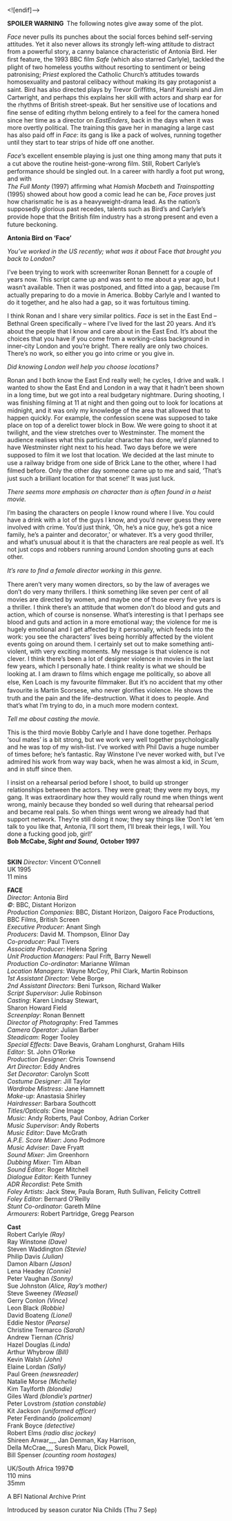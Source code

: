 

<![endif]-->

**SPOILER WARNING** The following notes give away some of the plot.

_Face_ never pulls its punches about the social forces behind self-serving attitudes. Yet it also never allows its strongly left-wing attitude to distract from a powerful story, a canny balance characteristic of Antonia Bird. Her ﬁrst feature, the 1993 BBC ﬁlm _Safe_ (which also starred Carlyle), tackled the plight of two homeless youths without resorting to sentiment or being patronising; _Priest_ explored the Catholic Church’s attitudes towards homosexuality and pastoral celibacy without making its gay protagonist a saint. Bird has also directed plays by Trevor Grifﬁths, Hanif Kureishi and Jim Cartwright, and perhaps this explains her skill with actors and sharp ear for the rhythms of British street-speak. But her sensitive use of locations and ﬁne sense of editing rhythm belong entirely to a feel for the camera honed since her time as a director on _EastEnders_, back in the days when it was more overtly political. The training this gave her in managing a large cast has also paid off in _Face_: its gang is like a pack of wolves, running together until they start to tear strips of hide off one another.

_Face_’s excellent ensemble playing is just one thing among many that puts it a cut above the routine heist-gone-wrong ﬁlm. Still, Robert Carlyle’s performance should be singled out. In a career with hardly a foot put wrong, and with  
_The Full Monty_ (1997) afﬁrming what _Hamish Macbeth_ and _Trainspotting_ (1995) showed about how good a comic lead he can be, _Face_ proves just how charismatic he is as a heavyweight-drama lead. As the nation’s supposedly glorious past recedes, talents such as Bird’s and Carlyle’s provide hope that the British ﬁlm industry has a strong present and even a future beckoning.

**Antonia Bird on ‘Face’**

_You’ve worked in the US recently; what was it about_ Face _that brought you back to London?_

I’ve been trying to work with screenwriter Ronan Bennett for a couple of years now. This script came up and was sent to me about a year ago, but I wasn’t available. Then it was postponed, and ﬁtted into a gap, because I’m actually preparing to do a movie in America. Bobby Carlyle and I wanted to do it together, and he also had a gap, so it was fortuitous timing.

I think Ronan and I share very similar politics. _Face_ is set in the East End – Bethnal Green speciﬁcally – where I’ve lived for the last 20 years. And it’s about the people that I know and care about in the East End. It’s about the choices that you have if you come from a working-class background in inner-city London and you’re bright. There really are only two choices. There’s no work, so either you go into crime or you give in.

_Did knowing London well help you choose locations?_

Ronan and I both know the East End really well; he cycles, I drive and walk. I wanted to show the East End and London in a way that it hadn’t been shown in a long time, but we got into a real budgetary nightmare. During shooting, I was ﬁnishing ﬁlming at 11 at night and then going out to look for locations at midnight, and it was only my knowledge of the area that allowed that to happen quickly. For example, the confession scene was supposed to take place on top of a derelict tower block in Bow. We were going to shoot it at twilight, and the view stretches over to Westminster. The moment the audience realises what this particular character has done, we’d planned to have Westminster right next to his head. Two days before we were supposed to ﬁlm it we lost that location. We decided at the last minute to use a railway bridge from one side of Brick Lane to the other, where I had ﬁlmed before. Only the other day someone came up to me and said, ‘That’s just such a brilliant location for that scene!’ It was just luck.

_There seems more emphasis on character than is often found in a heist movie._

I’m basing the characters on people I know round where I live. You could have a drink with a lot of the guys I know, and you’d never guess they were involved with crime. You’d just think, ‘Oh, he’s a nice guy, he’s got a nice family, he’s a painter and decorator,’ or whatever. It’s a very good thriller, and what’s unusual about it is that the characters are real people as well. It’s not just cops and robbers running around London shooting guns at each other.

_It’s rare to ﬁnd a female director working in this genre._

There aren’t very many women directors, so by the law of averages we don’t do very many thrillers. I think something like seven per cent of all movies are directed by women, and maybe one of those every ﬁve years is a thriller. I think there’s an attitude that women don’t do blood and guts and action, which of course is nonsense. What’s interesting is that I perhaps see blood and guts and action in a more emotional way; the violence for me is hugely emotional and I get affected by it personally, which feeds into the work: you see the characters’ lives being horribly affected by the violent events going on around them. I certainly set out to make something anti-violent, with very exciting moments. My message is that violence is not clever. I think there’s been a lot of designer violence in movies in the last few years, which I personally hate. I think reality is what we should be looking at. I am drawn to ﬁlms which engage me politically, so above all else, Ken Loach is my favourite ﬁlmmaker. But it’s no accident that my other favourite is Martin Scorsese, who never gloriﬁes violence. He shows the truth and the pain and the life-destruction. What it does to people. And that’s what I’m trying to do, in a much more modern context.

_Tell me about casting the movie._

This is the third movie Bobby Carlyle and I have done together. Perhaps ‘soul mates’ is a bit strong, but we work very well together psychologically and he was top of my wish-list. I’ve worked with Phil Davis a huge number of times before; he’s fantastic. Ray Winstone I’ve never worked with, but I’ve admired his work from way way back, when he was almost a kid, in _Scum_, and in stuff since then.

I insist on a rehearsal period before I shoot, to build up stronger relationships between the actors. They were great; they were my boys, my gang. It was extraordinary how they would rally round me when things went wrong, mainly because they bonded so well during that rehearsal period and became real pals. So when things went wrong we already had that support network. They’re still doing it now; they say things like ‘Don’t let ‘em talk to you like that, Antonia, I’ll sort them, I’ll break their legs, I will. You done a fucking good job, girl!’  
**Bob McCabe, _Sight and Sound,_ October 1997**  
<br>

**SKIN**
_Director:_ Vincent O’Connell  
UK 1995  
11 mins  

**FACE**  
_Director_: Antonia Bird  
_©_: BBC, Distant Horizon  
_Production Companies_: BBC, Distant Horizon, Daigoro Face Productions, BBC Films, British Screen  
_Executive Producer_: Anant Singh  
_Producers_: David M. Thompson, Elinor Day  
_Co-producer_: Paul Tivers  
_Associate Producer_: Helena Spring  
_Unit Production Managers_: Paul Frift, Barry Newell  
_Production Co-ordinator_: Marianne Wilman  
_Location Managers_: Wayne McCoy, Phil Clark, Martin Robinson  
_1st Assistant Director:_ Vebe Borge  
_2nd Assistant Directors_: Beni Turkson, Richard Walker  
_Script Supervisor_: Julie Robinson  
_Casting_: Karen Lindsay Stewart,  
Sharon Howard Field  
_Screenplay_: Ronan Bennett  
_Director of Photography_: Fred Tammes  
_Camera Operator_: Julian Barber  
_Steadicam_: Roger Tooley  
_Special Effects_: Dave Beavis, Graham Longhurst, Graham Hills  
_Editor_: St. John O’Rorke  
_Production Designer_: Chris Townsend  
_Art Director_: Eddy Andres  
_Set Decorator_: Carolyn Scott  
_Costume Designer_: Jill Taylor  
_Wardrobe Mistress_: Jane Hamnett  
_Make-up_: Anastasia Shirley  
_Hairdresser_: Barbara Southcott  
_Titles/Opticals_: Cine Image  
_Music_: Andy Roberts, Paul Conboy, Adrian Corker  
_Music Supervisor_: Andy Roberts  
_Music Editor_: Dave McGrath  
_A.P.E. Score Mixer_: Jono Podmore  
_Music Adviser_: Dave Fryatt  
_Sound Mixer_: Jim Greenhorn  
_Dubbing Mixer_: Tim Alban  
_Sound Editor_: Roger Mitchell  
_Dialogue Editor_: Keith Tunney  
_ADR Recordist_: Pete Smith  
_Foley Artists_: Jack Stew, Paula Boram, Ruth Sullivan, Felicity Cottrell  
_Foley Editor_: Bernard O’Reilly  
_Stunt Co-ordinator_: Gareth Milne  
_Armourers_: Robert Partridge,  Gregg Pearson  

**Cast**  
Robert Carlyle _(Ray)_  
Ray Winstone _(Dave)_  
Steven Waddington _(Stevie)_  
Philip Davis _(Julian)_  
Damon Albarn _(Jason)_  
Lena Headey _(Connie)_  
Peter Vaughan _(Sonny)_  
Sue Johnston _(Alice, Ray’s mother)_  
Steve Sweeney _(Weasel)_  
Gerry Conlon _(Vince)_  
Leon Black _(Robbie)_  
David Boateng _(Lionel)_  
Eddie Nestor _(Pearse)_  
Christine Tremarco _(Sarah)_  
Andrew Tiernan _(Chris)_  
Hazel Douglas _(Linda)_  
Arthur Whybrow _(Bill)_  
Kevin Walsh _(John)_  
Elaine Lordan _(Sally)_  
Paul Green _(newsreader)_  
Natalie Morse _(Michelle)_  
Kim Taylforth _(blondie)_  
Giles Ward _(blondie’s partner)_  
Peter Lovstrom _(station constable)_  
Kit Jackson _(uniformed officer)_  
Peter Ferdinando _(policeman)_  
Frank Boyce _(detective)_  
Robert Elms _(radio disc jockey)_  
Shireen Anwar_,_ Jan Denman, Kay Harrison,  
Della McCrae_,_  Suresh Maru, Dick Powell,  
Bill Spenser _(counting room hostages)_  

UK/South Africa 1997©  
110 mins  
35mm  

A BFI National Archive Print  

Introduced by season curator Nia Childs (Thu 7 Sep)  
<!--stackedit_data:
eyJoaXN0b3J5IjpbMTg4MjAxMjA2NV19
-->